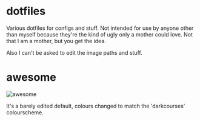 dotfiles
========

Various dotfiles for configs and stuff. Not intended for use by anyone other than myself because they're the kind of ugly only a mother could love. Not that I am a mother, but you get the idea.

Also I can't be asked to edit the image paths and stuff.

awesome
=======
![awesome](https://raw.github.com/kirbyman62/dotfiles/master/awesome/preview.png")

It's a barely edited default, colours changed to match the 'darkcourses' colourscheme.
